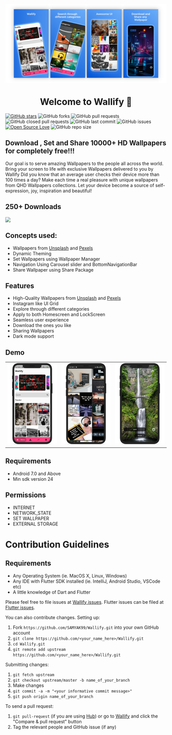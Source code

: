 <p> <img src="./Screenshots/promo.png" > </p>
<h1 align="center">Welcome to Wallify 👋</h1>

[![GitHub stars](https://img.shields.io/github/stars/SAMYAK99/Wallify?style=social)](https://github.com/login?return_to=%2FSAMYAK99%Wallify) 
 ![GitHub forks](https://img.shields.io/github/forks/SAMYAK99/Wallify?style=social) 
 ![GitHub pull requests](https://img.shields.io/github/issues-pr/SAMYAK99/Wallify)
 ![GitHub closed pull requests](https://img.shields.io/github/issues-pr-closed/SAMYAK99/Wallify) 
 ![GitHub last commit](https://img.shields.io/github/last-commit/SAMYAK99/Wallify) 
 ![GitHub issues](https://img.shields.io/github/issues-raw/SAMYAK99/Wallify)
 [![Open Source Love](https://badges.frapsoft.com/os/v2/open-source.svg?v=103)](https://github.com/SAMYAK99/Wallify) 
 ![GitHub repo size](https://img.shields.io/github/repo-size/SAMYAK99/Wallify)
 

## Download , Set and Share 10000+ HD Wallpapers for completely free!!!
Our goal is to serve amazing Wallpapers to the people all across the world. Bring your screen to life with exclusive Wallpapers delivered to you by Wallify
Did you know that an average user checks their device more than 100 times a day? Make each time a real pleasure with unique wallpapers from QHD Wallpapers collections. Let your device become a source of self-expression, joy, inspiration and beautiful!


## 250+ Downloads
<a href='https://play.google.com/store/apps/details?id=com.projects.wallpaperapp'><img align='center' height='85' src='https://play.google.com/intl/en_us/badges/static/images/badges/en_badge_web_generic.png'></a>


## Concepts used:
* Wallpapers from [Unsplash](https://unsplash.com/) and [Pexels](https://www.pexels.com/)
* Dynamic Theming
* Set Wallpapers using Wallpaper Manager
* Navigation Using Carousel slider and BottomNavigationBar
* Share Wallpaper using Share Package


## Features
* High-Quality Wallpapers from [Unsplash](https://unsplash.com/) and [Pexels](https://www.pexels.com/)
* Instagram like UI Grid
* Explore through different categories
* Apply to both Homescreen and LockScreen
* Seamless user experience
* Download the ones you like
* Sharing Wallpapers 
* Dark mode support


## Demo
<table style={border:"none"}><tr>
  <tr>
    <td><img src="./Screenshots/one.png"></td>
    <td><img src="./Screenshots/two.png"></td>
     <td><img src="./Screenshots/three.png"></td>  
  </tr>
  </table>
  
##  Requirements
- Android 7.0 and Above
- Min sdk version 24

##  Permissions
- INTERNET
- NETWORK_STATE
- SET WALLPAPER
- EXTERNAL STORAGE
 
# Contribution Guidelines

## Requirements
* Any Operating System (ie. MacOS X, Linux, Windows)
* Any IDE with Flutter SDK installed (ie. IntelliJ, Android Studio, VSCode etc)
* A little knowledge of Dart and Flutter


Please feel free to file issues at [Wallify issues](https://github.com/SAMYAK99/Wallify/issues). Flutter issues can be filed at [Flutter issues](https://github.com/flutter/flutter/issues).

You can also contribute changes. Setting up:
1. Fork `https://github.com/SAMYAK99/Wallify.git` into your own GitHub account
2. `git clone https://github.com/<your_name_here>/Wallify.git`
3. `cd Wallify.git`
4. `git remote add upstream https://github.com/<your_name_here>/Wallify.git`

Submitting changes:
1. `git fetch upstream`
2. `git checkout upstream/master -b name_of_your_branch`
3. Make changes
4. `git commit -a -m "<your informative commit message>"`
5. `git push origin name_of_your_branch`

To send a pull request:
1. `git pull-request` (if you are using [Hub](https://hub.github.com/)) or go to [Wallify](https://github.com/SAMYAK99/Wallify) and click the "Compare & pull request" button
2. Tag the relevant people and GitHub issue (if any)
